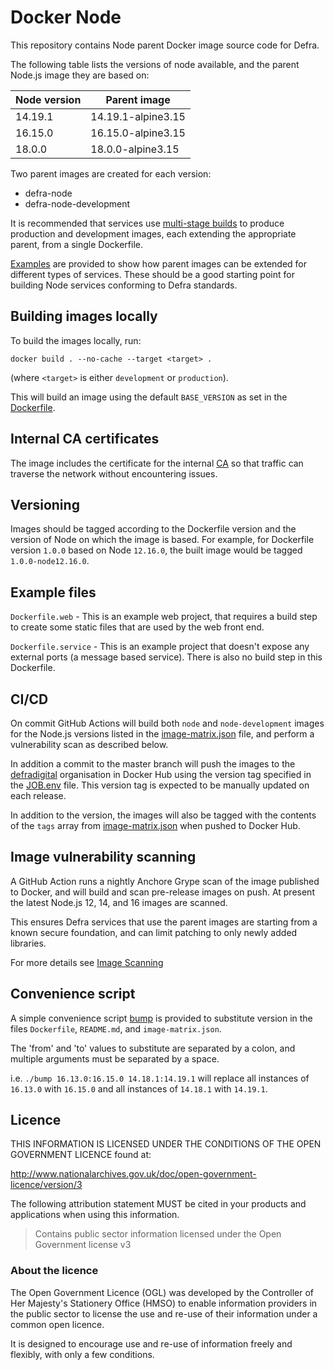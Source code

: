 # Docker Node

This repository contains Node parent Docker image source code for Defra.

The following table lists the versions of node available, and the parent Node.js image they are based on:

| Node version  | Parent image       |
| ------------- | -----------------  |
| 14.19.1       | 14.19.1-alpine3.15 |
| 16.15.0       | 16.15.0-alpine3.15 |
| 18.0.0        | 18.0.0-alpine3.15  |

Two parent images are created for each version:

- defra-node
- defra-node-development

It is recommended that services use [multi-stage builds](https://docs.docker.com/develop/develop-images/multistage-build) to produce production and development images, each extending the appropriate parent, from a single Dockerfile.

[Examples](./example) are provided to show how parent images can be extended for different types of services. These should be a good starting point for building Node services conforming to Defra standards.

## Building images locally

To build the images locally, run:
```
docker build . --no-cache --target <target> .
```
(where `<target>` is either `development` or `production`).

This will build an image using the default `BASE_VERSION` as set in the [Dockerfile](Dockerfile).

## Internal CA certificates

The image includes the certificate for the internal [CA](https://en.wikipedia.org/wiki/Certificate_authority) so that traffic can traverse the network without encountering issues.

## Versioning

Images should be tagged according to the Dockerfile version and the version of Node on which the image is based. For example, for Dockerfile version `1.0.0` based on Node `12.16.0`, the built image would be tagged `1.0.0-node12.16.0`.

## Example files

`Dockerfile.web` - This is an example web project, that requires a build step to create some static files that are used by the web front end.

`Dockerfile.service` - This is an example project that doesn't expose any external ports (a message based service). There is also no build step in this Dockerfile.

## CI/CD

On commit GitHub Actions will build both `node` and `node-development` images for the Node.js versions listed in the [image-matrix.json](image-matrix.json) file, and perform a vulnerability scan as described below.

In addition a commit to the master branch will push the images to the [defradigital](https://hub.docker.com/u/defradigital) organisation in Docker Hub using the version tag specified in the [JOB.env](JOB.env) file. This version tag is expected to be manually updated on each release.

In addition to the version, the images will also be tagged with the contents of the `tags` array from [image-matrix.json](image-matrix.json) when pushed to Docker Hub.

## Image vulnerability scanning

A GitHub Action runs a nightly Anchore Grype scan of the image published to Docker, and will build and scan pre-release images on push. At present the latest Node.js 12, 14, and 16 images are scanned.

This ensures Defra services that use the parent images are starting from a known secure foundation, and can limit patching to only newly added libraries.

For more details see [Image Scanning](IMAGE_SCANNING.md)

## Convenience script

A simple convenience script [bump](./bump) is provided to substitute version in the files `Dockerfile`, `README.md`, and `image-matrix.json`. 

The 'from' and 'to' values to substitute are separated by a colon, and multiple arguments must be separated by a space.

i.e. `./bump 16.13.0:16.15.0 14.18.1:14.19.1` will replace all instances of `16.13.0` with `16.15.0` and all instances of `14.18.1` with `14.19.1`.

## Licence

THIS INFORMATION IS LICENSED UNDER THE CONDITIONS OF THE OPEN GOVERNMENT LICENCE found at:

<http://www.nationalarchives.gov.uk/doc/open-government-licence/version/3>

The following attribution statement MUST be cited in your products and applications when using this information.

> Contains public sector information licensed under the Open Government license v3

### About the licence

The Open Government Licence (OGL) was developed by the Controller of Her Majesty's Stationery Office (HMSO) to enable information providers in the public sector to license the use and re-use of their information under a common open licence.

It is designed to encourage use and re-use of information freely and flexibly, with only a few conditions.
